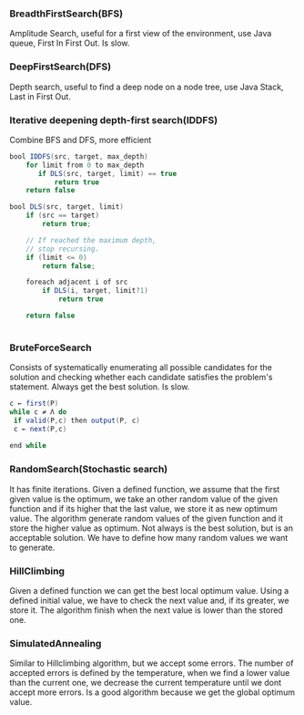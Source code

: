 ### BreadthFirstSearch(BFS)
Amplitude Search, useful for a first view of the environment, use Java queue, First In First Out. Is slow.

### DeepFirstSearch(DFS)
Depth search, useful to find a deep node on a node tree, use Java Stack, Last in First Out.

### Iterative deepening depth-first search(IDDFS)
Combine BFS and DFS, more efficient

```java
bool IDDFS(src, target, max_depth)
    for limit from 0 to max_depth
       if DLS(src, target, limit) == true
           return true
    return false   

bool DLS(src, target, limit)
    if (src == target)
        return true;

    // If reached the maximum depth, 
    // stop recursing.
    if (limit <= 0)
        return false;   

    foreach adjacent i of src
        if DLS(i, target, limit?1)             
            return true

    return false
    
 ```
 
### BruteForceSearch
Consists of systematically enumerating all possible candidates for the solution and checking whether each candidate satisfies the problem's statement. Always get the best solution. Is slow.

```java
c ← first(P)
while c ≠ Λ do
 if valid(P,c) then output(P, c)
 c ← next(P,c)
 
end while
```

### RandomSearch(Stochastic search)
It has finite iterations. Given a defined function, we assume that the first given value is the optimum, we take an other random value of the given function and if its higher that the last value, we store it as new optimum value. The algorithm generate random values of the given function and it store the higher value as optimum. Not always is the best solution, but is an acceptable solution. We have to define how many random values we want to generate.

### HillClimbing
Given a defined function we can get the best local optimum value. Using a defined initial value, we have to check the next value and, if its greater, we store it. The algorithm finish when the next value is lower than the stored one.

### SimulatedAnnealing
Similar to Hillclimbing algorithm, but we accept some errors. The number of accepted errors is defined by the temperature, when we find a lower value than the current one, we decrease the current temperature until we dont accept more errors. Is a good algorithm because we get the global optimum value.